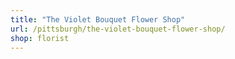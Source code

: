 ```yaml
---
title: "The Violet Bouquet Flower Shop"
url: /pittsburgh/the-violet-bouquet-flower-shop/
shop: florist
---
```

